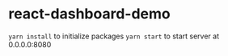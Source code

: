 # react-dashboard-demo

`yarn install` to initialize packages
`yarn start` to start server at 0.0.0.0:8080
